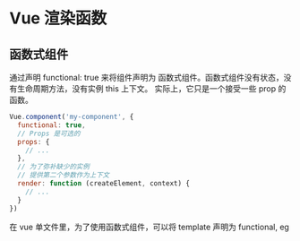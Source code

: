 # Vue 渲染函数
## 函数式组件
通过声明 functional: true 来将组件声明为 函数式组件。函数式组件没有状态，没有生命周期方法，没有实例 this 上下文。 实际上，它只是一个接受一些 prop 的函数。
```js
Vue.component('my-component', {
  functional: true,
  // Props 是可选的
  props: {
    // ...
  },
  // 为了弥补缺少的实例
  // 提供第二个参数作为上下文
  render: function (createElement, context) {
    // ...
  }
})
```
在 vue 单文件里，为了使用函数式组件，可以将 template 声明为 functional, eg <template functional></template>